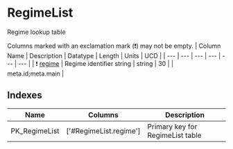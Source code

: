 # RegimeList
Regime lookup table


Columns marked with an exclamation mark (❗️) may not be empty.
| Column Name | Description | Datatype | Length | Units  | UCD |
| --- | --- | --- | --- | --- | --- |
| ❗️ <ins>regime</ins> | Regime identifier string | string | 30 |  | meta.id;meta.main  |

## Indexes
| Name | Columns | Description |
| --- | --- | --- |
| PK_RegimeList | ['#RegimeList.regime'] | Primary key for RegimeList table |

